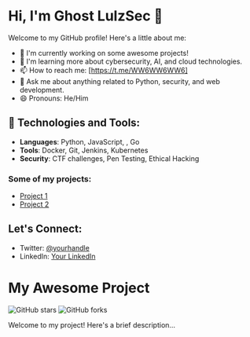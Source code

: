 # Hi, I'm Ghost LulzSec 👋

Welcome to my GitHub profile! Here's a little about me:

- 🔭 I'm currently working on some awesome projects!
- 🌱 I'm learning more about cybersecurity, AI, and cloud technologies.
- 📫 How to reach me: [https://t.me/WW6WW6WW6]
- 💬 Ask me about anything related to Python, security, and web development.
- 😄 Pronouns: He/Him

## 🔧 Technologies and Tools:
- **Languages**: Python, JavaScript, , Go
- **Tools**: Docker, Git, Jenkins, Kubernetes
- **Security**: CTF challenges, Pen Testing, Ethical Hacking

### Some of my projects:
- [Project 1](https://github.com/69d9/DosUrL.git)
- [Project 2](https://github.com/69d9/ParamFetch.git)

## Let's Connect:
- Twitter: [@yourhandle](https://twitter.com/ppupp)
- LinkedIn: [Your LinkedIn](https://linkedin.com/in/ppupp)

# My Awesome Project

![GitHub stars](https://img.shields.io/github/stars/69d9/DosUrL?style=social)
![GitHub forks](https://img.shields.io/github/forks/69d9/DosUrL?style=social)



Welcome to my project! Here's a brief description...
